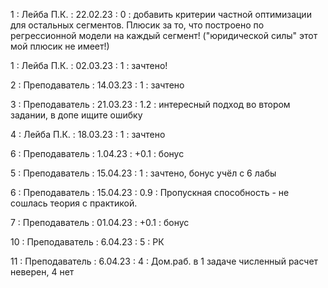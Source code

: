 1 : Лейба П.К. : 22.02.23 : 0 : добавить критерии частной оптимизации для остальных сегментов. Плюсик за то, что построено по регрессионной модели на каждый сегмент! ("юридической силы" этот мой плюсик не имеет!)

1 : Лейба П.К. : 02.03.23 : 1 : зачтено!

2 : Преподаватель : 14.03.23 : 1 : зачтено

3 : Преподаватель : 21.03.23 : 1.2 : интересный подход во втором задании, в допе ищите ошибку

4 : Лейба П.К. : 18.03.23 : 1 : зачтено

6 : Преподаватель : 1.04.23 : +0.1 : бонус

5 : Преподаватель : 15.04.23 : 1 : зачтено, бонус учёл с 6 лабы

6 : Преподаватель : 15.04.23 : 0.9 : Пропускная способность - не сошлась теория с практикой.

7 : Преподаватель : 01.04.23 : +0.1 : бонус

10 : Преподаватель : 6.04.23 : 5 : РК

11 : Преподаватель : 6.04.23 : 4 : Дом.раб. в 1 задаче численный расчет неверен, 4 нет

